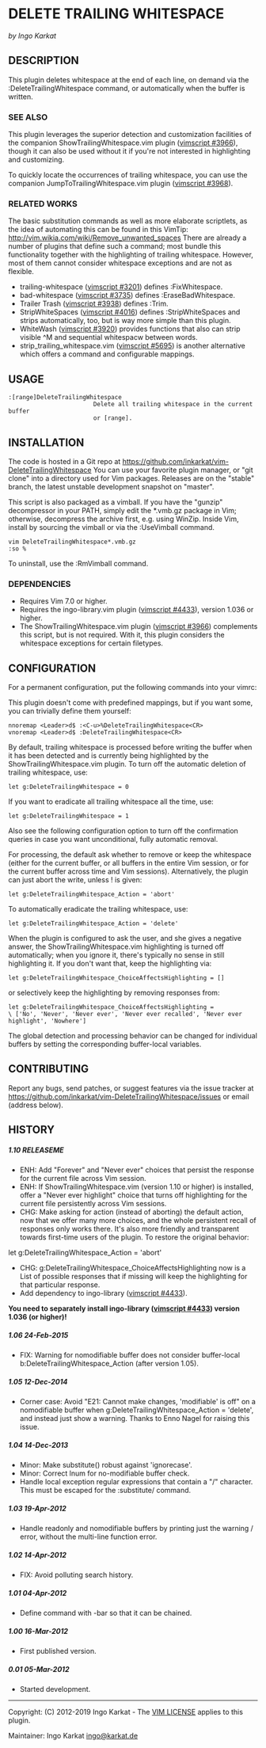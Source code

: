 DELETE TRAILING WHITESPACE
===============================================================================
_by Ingo Karkat_

DESCRIPTION
------------------------------------------------------------------------------

This plugin deletes whitespace at the end of each line, on demand via the
:DeleteTrailingWhitespace command, or automatically when the buffer is
written.

### SEE ALSO

This plugin leverages the superior detection and customization facilities of
the companion ShowTrailingWhitespace.vim plugin ([vimscript #3966](http://www.vim.org/scripts/script.php?script_id=3966)), though it
can also be used without it if you're not interested in highlighting and
customizing.

To quickly locate the occurrences of trailing whitespace, you can use the
companion JumpToTrailingWhitespace.vim plugin ([vimscript #3968](http://www.vim.org/scripts/script.php?script_id=3968)).

### RELATED WORKS

The basic substitution commands as well as more elaborate scriptlets, as the
idea of automating this can be found in this VimTip:
    http://vim.wikia.com/wiki/Remove_unwanted_spaces
There are already a number of plugins that define such a command; most bundle
this functionality together with the highlighting of trailing whitespace.
However, most of them cannot consider whitespace exceptions and are not as
flexible.
- trailing-whitespace ([vimscript #3201](http://www.vim.org/scripts/script.php?script_id=3201)) defines :FixWhitespace.
- bad-whitespace ([vimscript #3735](http://www.vim.org/scripts/script.php?script_id=3735)) defines :EraseBadWhitespace.
- Trailer Trash ([vimscript #3938](http://www.vim.org/scripts/script.php?script_id=3938)) defines :Trim.
- StripWhiteSpaces ([vimscript #4016](http://www.vim.org/scripts/script.php?script_id=4016)) defines :StripWhiteSpaces and strips
  automatically, too, but is way more simple than this plugin.
- WhiteWash ([vimscript #3920](http://www.vim.org/scripts/script.php?script_id=3920)) provides functions that also can strip visible
  ^M and sequential whitespacw between words.
- strip\_trailing\_whitespace.vim ([vimscript #5695](http://www.vim.org/scripts/script.php?script_id=5695)) is another alternative which
  offers a command and configurable mappings.

USAGE
------------------------------------------------------------------------------

    :[range]DeleteTrailingWhitespace
                            Delete all trailing whitespace in the current buffer
                            or [range].

INSTALLATION
------------------------------------------------------------------------------

The code is hosted in a Git repo at
    https://github.com/inkarkat/vim-DeleteTrailingWhitespace
You can use your favorite plugin manager, or "git clone" into a directory used
for Vim packages. Releases are on the "stable" branch, the latest unstable
development snapshot on "master".

This script is also packaged as a vimball. If you have the "gunzip"
decompressor in your PATH, simply edit the \*.vmb.gz package in Vim; otherwise,
decompress the archive first, e.g. using WinZip. Inside Vim, install by
sourcing the vimball or via the :UseVimball command.

    vim DeleteTrailingWhitespace*.vmb.gz
    :so %

To uninstall, use the :RmVimball command.

### DEPENDENCIES

- Requires Vim 7.0 or higher.
- Requires the ingo-library.vim plugin ([vimscript #4433](http://www.vim.org/scripts/script.php?script_id=4433)), version 1.036 or
  higher.
- The ShowTrailingWhitespace.vim plugin ([vimscript #3966](http://www.vim.org/scripts/script.php?script_id=3966)) complements this
  script, but is not required. With it, this plugin considers the whitespace
  exceptions for certain filetypes.

CONFIGURATION
------------------------------------------------------------------------------

For a permanent configuration, put the following commands into your vimrc:

This plugin doesn't come with predefined mappings, but if you want some, you
can trivially define them yourself:

    nnoremap <Leader>d$ :<C-u>%DeleteTrailingWhitespace<CR>
    vnoremap <Leader>d$ :DeleteTrailingWhitespace<CR>

By default, trailing whitespace is processed before writing the buffer when it
has been detected and is currently being highlighted by the
ShowTrailingWhitespace.vim plugin.
To turn off the automatic deletion of trailing whitespace, use:

    let g:DeleteTrailingWhitespace = 0

If you want to eradicate all trailing whitespace all the time, use:

    let g:DeleteTrailingWhitespace = 1

Also see the following configuration option to turn off the confirmation
queries in case you want unconditional, fully automatic removal.

For processing, the default ask whether to remove or keep the whitespace
(either for the current buffer, or all buffers in the entire Vim session, or
for the current buffer across time and Vim sessions).
Alternatively, the plugin can just abort the write, unless ! is given:

    let g:DeleteTrailingWhitespace_Action = 'abort'

To automatically eradicate the trailing whitespace, use:

    let g:DeleteTrailingWhitespace_Action = 'delete'

When the plugin is configured to ask the user, and she gives a negative
answer, the ShowTrailingWhitespace.vim highlighting is turned off
automatically; when you ignore it, there's typically no sense in still
highlighting it. If you don't want that, keep the highlighting via:

    let g:DeleteTrailingWhitespace_ChoiceAffectsHighlighting = []

or selectively keep the highlighting by removing responses from:

    let g:DeleteTrailingWhitespace_ChoiceAffectsHighlighting =
    \ ['No', 'Never', 'Never ever', 'Never ever recalled', 'Never ever highlight', 'Nowhere']

The global detection and processing behavior can be changed for individual
buffers by setting the corresponding buffer-local variables.

CONTRIBUTING
------------------------------------------------------------------------------

Report any bugs, send patches, or suggest features via the issue tracker at
https://github.com/inkarkat/vim-DeleteTrailingWhitespace/issues or email
(address below).

HISTORY
------------------------------------------------------------------------------

##### 1.10    RELEASEME
- ENH: Add "Forever" and "Never ever" choices that persist the response for
  the current file across Vim session.
- ENH: If ShowTrailingWhitespace.vim (version 1.10 or higher) is installed,
  offer a "Never ever highlight" choice that turns off highlighting for the
  current file persistently across Vim sessions.
- CHG: Make asking for action (instead of aborting) the default action, now
  that we offer many more choices, and the whole persistent recall of
  responses only works there. It's also more friendly and transparent towards
  first-time users of the plugin. To restore the original behavior:
 <!-- -->

  let g:DeleteTrailingWhitespace\_Action = 'abort'

- CHG: g:DeleteTrailingWhitespace\_ChoiceAffectsHighlighting now is a List of
  possible responses that if missing will keep the highlighting for that
  particular response.
- Add dependency to ingo-library ([vimscript #4433](http://www.vim.org/scripts/script.php?script_id=4433)).

__You need to separately install ingo-library ([vimscript #4433](http://www.vim.org/scripts/script.php?script_id=4433)) version
  1.036 (or higher)!__

##### 1.06    24-Feb-2015
- FIX: Warning for nomodifiable buffer does not consider buffer-local
  b:DeleteTrailingWhitespace\_Action (after version 1.05).

##### 1.05    12-Dec-2014
- Corner case: Avoid "E21: Cannot make changes, 'modifiable' is off" on a
  nomodifiable buffer when g:DeleteTrailingWhitespace\_Action = 'delete', and
  instead just show a warning. Thanks to Enno Nagel for raising this issue.

##### 1.04    14-Dec-2013
- Minor: Make substitute() robust against 'ignorecase'.
- Minor: Correct lnum for no-modifiable buffer check.
- Handle local exception regular expressions that contain a "/" character.
  This must be escaped for the :substitute/ command.

##### 1.03    19-Apr-2012
- Handle readonly and nomodifiable buffers by printing just the warning / error,
without the multi-line function error.

##### 1.02    14-Apr-2012
- FIX: Avoid polluting search history.

##### 1.01    04-Apr-2012
- Define command with -bar so that it can be chained.

##### 1.00    16-Mar-2012
- First published version.

##### 0.01    05-Mar-2012
- Started development.

------------------------------------------------------------------------------
Copyright: (C) 2012-2019 Ingo Karkat -
The [VIM LICENSE](http://vimdoc.sourceforge.net/htmldoc/uganda.html#license) applies to this plugin.

Maintainer:     Ingo Karkat <ingo@karkat.de>
